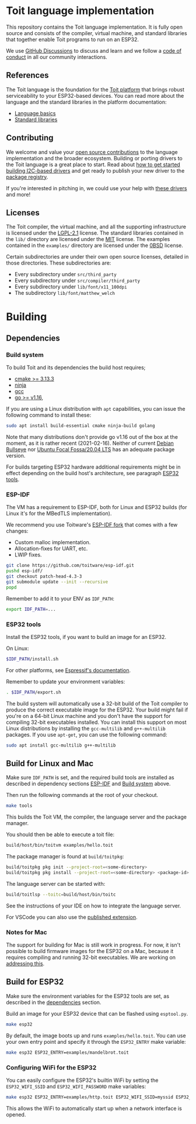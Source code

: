 # Toit language implementation

This repository contains the Toit language implementation. It is fully open source and consists of the compiler,
virtual machine, and standard libraries that together enable Toit programs to run on an ESP32.

We use [GitHub Discussions](https://github.com/toitlang/toit/discussions) to discuss and learn and
we follow a [code of conduct](CODE_OF_CONDUCT.md) in all our community interactions.

## References

The Toit language is the foundation for the [Toit platform](https://toit.io/) that brings robust serviceability
to your ESP32-based devices. You can read more about the language and the standard libraries in the platform
documentation:

* [Language basics](https://docs.toit.io/language)
* [Standard libraries](https://libs.toit.io/)

## Contributing

We welcome and value your [open source contributions](CONTRIBUTING.md) to the language implementation
and the broader ecosystem. Building or porting drivers to the Toit language is a great place to start.
Read about [how to get started building I2C-based drivers](https://github.com/toitlang/toit/discussions/22) and
get ready to publish your new driver to the [package registry](https://pkg.toit.io).

If you're interested in pitching in, we could use your help with
[these drivers](https://github.com/toitlang/toit/issues?q=is%3Aissue+is%3Aopen+label%3Adriver+label%3A%22help+wanted%22)
and more!

## Licenses

The Toit compiler, the virtual machine, and all the supporting infrastructure is licensed under
the [LGPL-2.1](LICENSE) license. The standard libraries contained in the `lib/` directory
are licensed under the [MIT](lib/LICENSE) license. The examples contained in the `examples/`
directory are licensed under the [0BSD](examples/LICENSE) license.

Certain subdirectories are under their own open source licenses, detailed
in those directories.  These subdirectories are:

* Every subdirectory under `src/third_party`
* Every subdirectory under `src/compiler/third_party`
* Every subdirectory under `lib/font/x11_100dpi`
* The subdirectory `lib/font/matthew_welch`

# Building

## Dependencies

### Build system

To build Toit and its dependencies the build host requires;

* [cmake >= 3.13.3](https://cmake.org/)
* [ninja](https://ninja-build.org/)
* [gcc](https://gcc.gnu.org/)
* [go >= v1.16](https://go.dev/),

If you are using a Linux distribution with `apt` capabilities, you can
issue the following command to install these:

``` sh
sudo apt install build-essential cmake ninja-build golang
```

Note that many distributions don't provide go v1.16 out of the box at the
moment, as it is rather recent (2021-02-16). Neither of current
[Debian Bullseye](https://packages.debian.org/bullseye/golang) nor
[Ubuntu Focal Fossa/20.04 LTS](https://packages.ubuntu.com/focal/golang) has
an adequate package version.

For builds targeting ESP32 hardware additional requirements might be in effect
depending on the build host's architecture, see paragraph [ESP32 tools](#esp32-tools).

### ESP-IDF

The VM has a requirement to ESP-IDF, both for Linux and ESP32 builds (for Linux it's for the MBedTLS implementation).

We recommend you use Toitware's [ESP-IDF fork](https://github.com/toitware/esp-idf) that comes with a few changes:

* Custom malloc implementation.
* Allocation-fixes for UART, etc.
* LWIP fixes.

``` sh
git clone https://github.com/toitware/esp-idf.git
pushd esp-idf/
git checkout patch-head-4.3-3
git submodule update --init --recursive
popd
```

Remember to add it to your ENV as `IDF_PATH`:

``` sh
export IDF_PATH=...
```

### ESP32 tools

Install the ESP32 tools, if you want to build an image for an ESP32.

On Linux:
``` sh
$IDF_PATH/install.sh
```

For other platforms, see [Espressif's documentation](https://docs.espressif.com/projects/esp-idf/en/latest/esp32/get-started/index.html#step-3-set-up-the-tools).

Remember to update your environment variables:

``` sh
. $IDF_PATH/export.sh
```

The build system will automatically use a 32-bit build of the Toit compiler to produce the correct executable image for the ESP32.
Your build might fail if you're on a 64-bit Linux machine and you don't have the support for compiling 32-bit executables installed.
You can install this support on most Linux distributions by installing the `gcc-multilib` and `g++-multilib` packages. If you
use `apt-get`, you can use the following command:

``` sh
sudo apt install gcc-multilib g++-multilib
```

## Build for Linux and Mac

Make sure `IDF_PATH` is set, and the required build tools are installed as described in dependency sections [ESP-IDF](#esp-idf) and [Build system](#build-system) above.

Then run the following commands at the root of your checkout.

``` sh
make tools
```

This builds the Toit VM, the compiler, the language server and the package manager.

You should then be able to execute a toit file:

``` sh
build/host/bin/toitvm examples/hello.toit
```

The package manager is found at `build/toitpkg`:

``` sh
build/toitpkg pkg init --project-root=<some-directory>
build/toitpkg pkg install --project-root=<some-directory> <package-id>
```

The language server can be started with:

``` sh
build/toitlsp --toitc=build/host/bin/toitc
```

See the instructions of your IDE on how to integrate the language server.

For VSCode you can also use the [published extension](https://marketplace.visualstudio.com/items?itemName=toit.toit).

### Notes for Mac

The support for building for Mac is still work in progress. For now, it isn't possible
to build firmware images for the ESP32 on a Mac, because it requires compiling and
running 32-bit executables. We are working on
[addressing this](https://github.com/toitlang/toit/issues/24).


## Build for ESP32

Make sure the environment variables for the ESP32 tools are set, as
described in the [dependencies](#dependencies) section.

Build an image for your ESP32 device that can be flashed using `esptool.py`.

``` sh
make esp32
```

By default, the image boots up and runs `examples/hello.toit`. You can use your
own entry point and specify it through the `ESP32_ENTRY` make variable:

``` sh
make esp32 ESP32_ENTRY=examples/mandelbrot.toit
```

### Configuring WiFi for the ESP32

You can easily configure the ESP32's builtin WiFi by setting the `ESP32_WIFI_SSID` and
`ESP32_WIFI_PASSWORD` make variables:

``` sh
make esp32 ESP32_ENTRY=examples/http.toit ESP32_WIFI_SSID=myssid ESP32_WIFI_PASSWORD=mypassword
```

This allows the WiFi to automatically start up when a network interface is opened.
